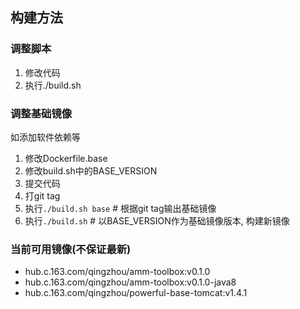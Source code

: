 ## 构建方法
### 调整脚本
1. 修改代码
2. 执行./build.sh

### 调整基础镜像
如添加软件依赖等

1. 修改Dockerfile.base
2. 修改build.sh中的BASE_VERSION
3. 提交代码
4. 打git tag
5. 执行`./build.sh base` # 根据git tag输出基础镜像
6. 执行`./build.sh` # 以BASE_VERSION作为基础镜像版本, 构建新镜像

### 当前可用镜像(不保证最新)

- hub.c.163.com/qingzhou/amm-toolbox:v0.1.0
- hub.c.163.com/qingzhou/amm-toolbox:v0.1.0-java8
- hub.c.163.com/qingzhou/powerful-base-tomcat:v1.4.1